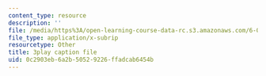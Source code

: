 ```yaml
---
content_type: resource
description: ''
file: /media/https%3A/open-learning-course-data-rc.s3.amazonaws.com/6-041-probabilistic-systems-analysis-and-applied-probability-fall-2010/0c2903eb6a2b50529226ffadcab6454b_jsqSScywvMc.vtt
file_type: application/x-subrip
resourcetype: Other
title: 3play caption file
uid: 0c2903eb-6a2b-5052-9226-ffadcab6454b
---
```

